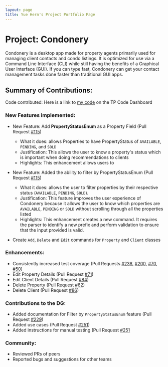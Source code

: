 ```yaml
---
layout: page
title: Yue Hern's Project Portfolio Page
---
```


# Project: Condonery

Condonery is a desktop app made for property agents primarily used for managing client contacts and condo listings.
It is optimized for use via a Command Line Interface (CLI) while still having the benefits of a Graphical User Interface (GUI).
If you can type fast, Condonery can get your contact management tasks done faster than traditional GUI apps.

## Summary of Contributions:

Code contributed: Here is a link to [my code](https://nus-cs2103-ay2223s1.github.io/tp-dashboard/?search=yuehernkang&breakdown=true&sort=groupTitle&sortWithin=title&since=2022-09-16&timeframe=commit&mergegroup=&groupSelect=groupByRepos&checkedFileTypes=docs~functional-code~test-code~other) on the TP Code Dashboard

### New Features implemented:

- New Feature: Add **PropertyStatusEnum** as a Property Field (Pull Request [#115](https://github.com/AY2223S1-CS2103-W14-1/tp/pull/115))
  - What it does: allows Properties to have PropertyStatus of `AVAILABLE`, `PENDING`, and `SOLD`
  - Justification: This allows the user to know a property's status which is important when doing recommendations to clients
  - Highlights: This enhancement allows users to

- New Feature: Added the ability to filter by PropertyStatusEnum (Pull Request [#115](https://github.com/AY2223S1-CS2103-W14-1/tp/pull/115))
  - What it does: allows the user to filter properties by their respective status (`AVAILABLE`, `PENDING`, `SOLD`).
  - Justification: This feature improves the user experience of Condonery because it allows the user to
  know which properties are `AVAILABLE`, `PENDING` or `SOLD` without scrolling through all the properties listed
  - Highlights: This enhancement creates a new command. It requires the parser to identify a new prefix and perform
validation to ensure that the input provided is valid.

- Create `Add`, `Delete` and `Edit` commands for `Property` and `Client` classes

### Enhancements:
- Consistently increased test coverage (Pull Requests [#238](https://github.com/AY2223S1-CS2103-W14-1/tp/pull/238),
  [#200](https://github.com/AY2223S1-CS2103-W14-1/tp/pull/200), [#70](https://github.com/AY2223S1-CS2103-W14-1/tp/pull/70),
  [#50](https://github.com/AY2223S1-CS2103-W14-1/tp/pull/50))
- Edit Property Details (Pull Request [#71](https://github.com/AY2223S1-CS2103-W14-1/tp/pull/71))
- Edit Client Details (Pull Request [#84](https://github.com/AY2223S1-CS2103-W14-1/tp/pull/84))
- Delete Property (Pull Request [#62](https://github.com/AY2223S1-CS2103-W14-1/tp/pull/62))
- Delete Client (Pull Request [#86](https://github.com/AY2223S1-CS2103-W14-1/tp/pull/86))

### Contributions to the DG:
- Added documentation for Filter by `PropertyStatusEnum` feature (Pull Request [#229](https://github.com/AY2223S1-CS2103-W14-1/tp/pull/229))
- Added use cases (Pull Request [#251](https://github.com/AY2223S1-CS2103-W14-1/tp/pull/251))
- Added instructions for manual testing (Pull Request [#251](https://github.com/AY2223S1-CS2103-W14-1/tp/pull/251)

### Community:
- Reviewed PRs of peers
- Reported bugs and suggestions for other teams

